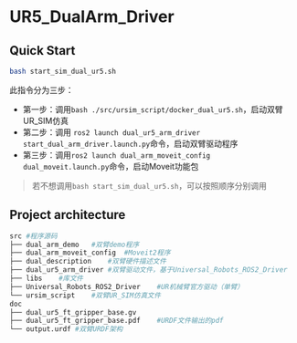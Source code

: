 # UR5_DualArm_Driver
## Quick Start
```bash
bash start_sim_dual_ur5.sh
```
此指令分为三步：
- 第一步：调用`bash ./src/ursim_script/docker_dual_ur5.sh`，启动双臂UR_SIM仿真
- 第二步：调用 `ros2 launch dual_ur5_arm_driver start_dual_arm_driver.launch.py`命令，启动双臂驱动程序
- 第三步：调用`ros2 launch dual_arm_moveit_config dual_moveit.launch.py`命令，启动Moveit功能包

> 若不想调用`bash start_sim_dual_ur5.sh`，可以按照顺序分别调用

## Project architecture

```bash
src	#程序源码
├── dual_arm_demo	#双臂demo程序
├── dual_arm_moveit_config	#Moveit2程序
├── dual_description	#双臂硬件描述文件
├── dual_ur5_arm_driver	#双臂驱动文件，基于Universal_Robots_ROS2_Driver
├── libs	#库文件
├── Universal_Robots_ROS2_Driver	#UR机械臂官方驱动（单臂）
└── ursim_script	#双臂UR_SIM仿真文件
doc
├── dual_ur5_ft_gripper_base.gv
├── dual_ur5_ft_gripper_base.pdf	#URDF文件输出的pdf
└── output.urdf	#双臂URDF架构
```

